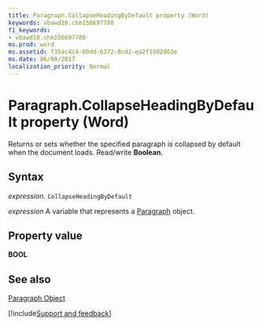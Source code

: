 ```yaml
---
title: Paragraph.CollapseHeadingByDefault property (Word)
keywords: vbawd10.chm156697780
f1_keywords:
- vbawd10.chm156697780
ms.prod: word
ms.assetid: f35ac4c4-80dd-6372-8cd2-ea2f1802d63e
ms.date: 06/08/2017
localization_priority: Normal
---
```



# Paragraph.CollapseHeadingByDefault property (Word)

Returns or sets whether the specified paragraph is collapsed by default when the document loads. Read/write  **Boolean**.


## Syntax

_expression_. `CollapseHeadingByDefault`

_expression_ A variable that represents a [Paragraph](./Word.Paragraph.md) object.


## Property value

 **BOOL**


## See also


[Paragraph Object](Word.Paragraph.md)

[!include[Support and feedback](~/includes/feedback-boilerplate.md)]